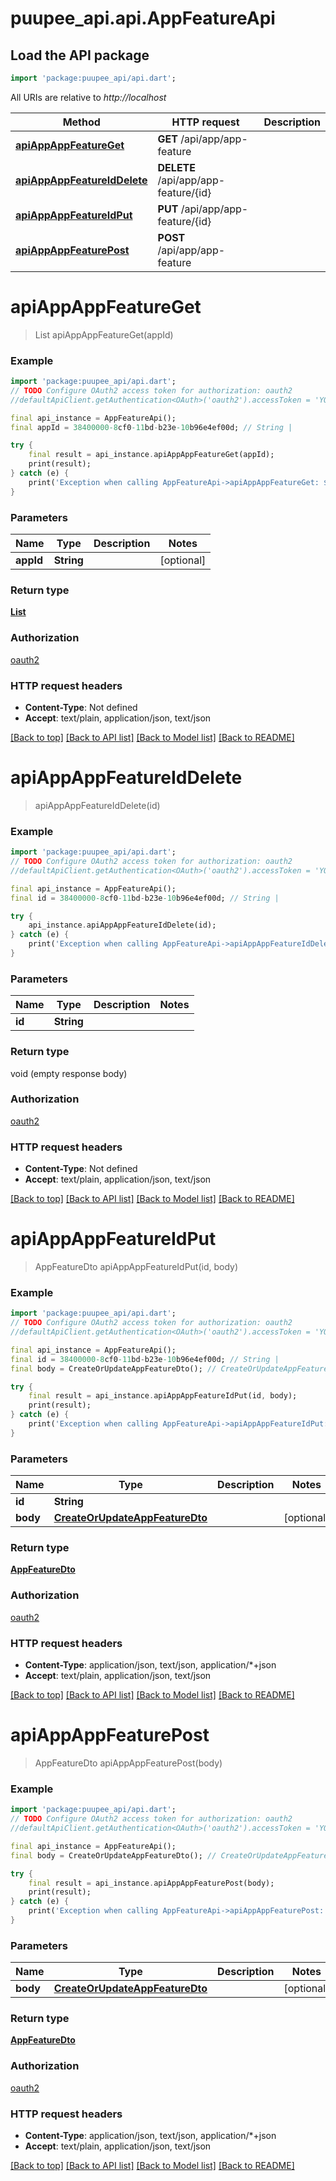 # puupee_api.api.AppFeatureApi

## Load the API package
```dart
import 'package:puupee_api/api.dart';
```

All URIs are relative to *http://localhost*

Method | HTTP request | Description
------------- | ------------- | -------------
[**apiAppAppFeatureGet**](AppFeatureApi.md#apiappappfeatureget) | **GET** /api/app/app-feature | 
[**apiAppAppFeatureIdDelete**](AppFeatureApi.md#apiappappfeatureiddelete) | **DELETE** /api/app/app-feature/{id} | 
[**apiAppAppFeatureIdPut**](AppFeatureApi.md#apiappappfeatureidput) | **PUT** /api/app/app-feature/{id} | 
[**apiAppAppFeaturePost**](AppFeatureApi.md#apiappappfeaturepost) | **POST** /api/app/app-feature | 


# **apiAppAppFeatureGet**
> List<AppFeatureDto> apiAppAppFeatureGet(appId)



### Example
```dart
import 'package:puupee_api/api.dart';
// TODO Configure OAuth2 access token for authorization: oauth2
//defaultApiClient.getAuthentication<OAuth>('oauth2').accessToken = 'YOUR_ACCESS_TOKEN';

final api_instance = AppFeatureApi();
final appId = 38400000-8cf0-11bd-b23e-10b96e4ef00d; // String | 

try {
    final result = api_instance.apiAppAppFeatureGet(appId);
    print(result);
} catch (e) {
    print('Exception when calling AppFeatureApi->apiAppAppFeatureGet: $e\n');
}
```

### Parameters

Name | Type | Description  | Notes
------------- | ------------- | ------------- | -------------
 **appId** | **String**|  | [optional] 

### Return type

[**List<AppFeatureDto>**](AppFeatureDto.md)

### Authorization

[oauth2](../README.md#oauth2)

### HTTP request headers

 - **Content-Type**: Not defined
 - **Accept**: text/plain, application/json, text/json

[[Back to top]](#) [[Back to API list]](../README.md#documentation-for-api-endpoints) [[Back to Model list]](../README.md#documentation-for-models) [[Back to README]](../README.md)

# **apiAppAppFeatureIdDelete**
> apiAppAppFeatureIdDelete(id)



### Example
```dart
import 'package:puupee_api/api.dart';
// TODO Configure OAuth2 access token for authorization: oauth2
//defaultApiClient.getAuthentication<OAuth>('oauth2').accessToken = 'YOUR_ACCESS_TOKEN';

final api_instance = AppFeatureApi();
final id = 38400000-8cf0-11bd-b23e-10b96e4ef00d; // String | 

try {
    api_instance.apiAppAppFeatureIdDelete(id);
} catch (e) {
    print('Exception when calling AppFeatureApi->apiAppAppFeatureIdDelete: $e\n');
}
```

### Parameters

Name | Type | Description  | Notes
------------- | ------------- | ------------- | -------------
 **id** | **String**|  | 

### Return type

void (empty response body)

### Authorization

[oauth2](../README.md#oauth2)

### HTTP request headers

 - **Content-Type**: Not defined
 - **Accept**: text/plain, application/json, text/json

[[Back to top]](#) [[Back to API list]](../README.md#documentation-for-api-endpoints) [[Back to Model list]](../README.md#documentation-for-models) [[Back to README]](../README.md)

# **apiAppAppFeatureIdPut**
> AppFeatureDto apiAppAppFeatureIdPut(id, body)



### Example
```dart
import 'package:puupee_api/api.dart';
// TODO Configure OAuth2 access token for authorization: oauth2
//defaultApiClient.getAuthentication<OAuth>('oauth2').accessToken = 'YOUR_ACCESS_TOKEN';

final api_instance = AppFeatureApi();
final id = 38400000-8cf0-11bd-b23e-10b96e4ef00d; // String | 
final body = CreateOrUpdateAppFeatureDto(); // CreateOrUpdateAppFeatureDto | 

try {
    final result = api_instance.apiAppAppFeatureIdPut(id, body);
    print(result);
} catch (e) {
    print('Exception when calling AppFeatureApi->apiAppAppFeatureIdPut: $e\n');
}
```

### Parameters

Name | Type | Description  | Notes
------------- | ------------- | ------------- | -------------
 **id** | **String**|  | 
 **body** | [**CreateOrUpdateAppFeatureDto**](CreateOrUpdateAppFeatureDto.md)|  | [optional] 

### Return type

[**AppFeatureDto**](AppFeatureDto.md)

### Authorization

[oauth2](../README.md#oauth2)

### HTTP request headers

 - **Content-Type**: application/json, text/json, application/*+json
 - **Accept**: text/plain, application/json, text/json

[[Back to top]](#) [[Back to API list]](../README.md#documentation-for-api-endpoints) [[Back to Model list]](../README.md#documentation-for-models) [[Back to README]](../README.md)

# **apiAppAppFeaturePost**
> AppFeatureDto apiAppAppFeaturePost(body)



### Example
```dart
import 'package:puupee_api/api.dart';
// TODO Configure OAuth2 access token for authorization: oauth2
//defaultApiClient.getAuthentication<OAuth>('oauth2').accessToken = 'YOUR_ACCESS_TOKEN';

final api_instance = AppFeatureApi();
final body = CreateOrUpdateAppFeatureDto(); // CreateOrUpdateAppFeatureDto | 

try {
    final result = api_instance.apiAppAppFeaturePost(body);
    print(result);
} catch (e) {
    print('Exception when calling AppFeatureApi->apiAppAppFeaturePost: $e\n');
}
```

### Parameters

Name | Type | Description  | Notes
------------- | ------------- | ------------- | -------------
 **body** | [**CreateOrUpdateAppFeatureDto**](CreateOrUpdateAppFeatureDto.md)|  | [optional] 

### Return type

[**AppFeatureDto**](AppFeatureDto.md)

### Authorization

[oauth2](../README.md#oauth2)

### HTTP request headers

 - **Content-Type**: application/json, text/json, application/*+json
 - **Accept**: text/plain, application/json, text/json

[[Back to top]](#) [[Back to API list]](../README.md#documentation-for-api-endpoints) [[Back to Model list]](../README.md#documentation-for-models) [[Back to README]](../README.md)

